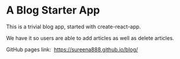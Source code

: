 # A Blog Starter App

This is a trivial blog app, started with create-react-app.

We have it so users are able to add articles as well as delete articles.

GitHub pages link:  https://sureena888.github.io/blog/ 
